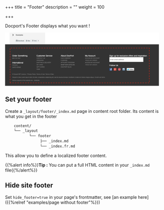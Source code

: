 +++
title = "Footer"
description = ""
weight = 100

+++

Docport's Footer displays what you want !

![footer](screenshot.png?classes=border,shadow)

## Set your footer

Create a `_layout/footer/_index.md` page in content root folder. 
Its content is what you get in the footer

```bash
	content/
	└──	_layout
		   └── footer
				├──	_index.md
				└──	_index.fr.md
```

This allow you to define a localized footer content.

{{%alert info%}}**Tip :** You can put a full HTML content in your `_index.md` file{{%/alert%}}

## Hide site footer
Set `hide_footer=true` in your page's frontmatter, see [an example here]({{%relref "examples/page without footer"%}})

